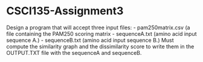 # CSCI135-Assignment3
Design a program that will accept three input files:
          - pam250matrix.csv (a file containing the PAM250 scoring matrix
          - sequenceA.txt (amino acid input sequence A.)
          - sequenceB.txt (amino acid input sequence B.)
          Must compute the similarity graph and the dissimilarity score to write them
          in the OUTPUT.TXT file with the sequenceA and sequenceB. 
